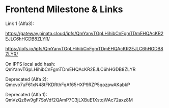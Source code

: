 # Frontend Milestone & Links

Link 1 (Alfa3):

https://gateway.pinata.cloud/ipfs/QmYanvTGpLHihibCnFgmTDmEHQAcKR2EJLC6hHGDB8ZLYR/

https://iofs.io/ipfs/QmYanvTGpLHihibCnFgmTDmEHQAcKR2EJLC6hHGDB8ZLYR/

On IPFS local add hash: 
QmYanvTGpLHihibCnFgmTDmEHQAcKR2EJLC6hHGDB8ZLYR

Deprecated (Alfa 2):
Qmcvo7uF61xN48tFKDRthFqAf65HXP9RZP5qozpwAKabkP

Deprecated (Alfa 1):
QmVzQz8w9gF7SsVdf2QAmP7C3jLXBuE1XstqWAc72axz8M


